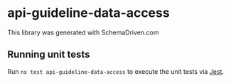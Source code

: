 
# api-guideline-data-access

This library was generated with SchemaDriven.com

## Running unit tests

Run `nx test api-guideline-data-access` to execute the unit tests via [Jest](https://jestjs.io).


